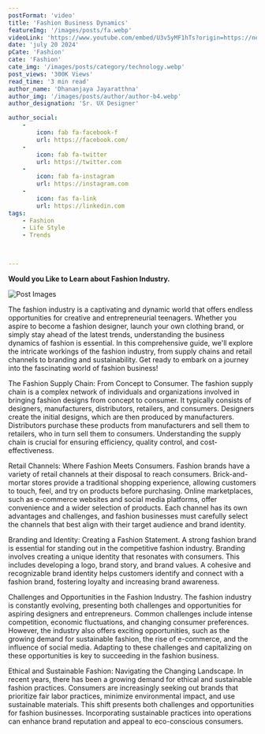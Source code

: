 ```yaml
---
postFormat: 'video'
title: 'Fashion Business Dynamics'
featureImg: '/images/posts/fa.webp'
videoLink: 'https://www.youtube.com/embed/U3v5yMF1hTs?origin=https://new.axilthemes.com/'
date: 'july 20 2024'
pCate: 'Fashion'
cate: 'Fashion'
cate_img: '/images/posts/category/technology.webp'
post_views: '300K Views'
read_time: '3 min read'
author_name: 'Dhananjaya Jayaratthna'
author_img: '/images/posts/author/author-b4.webp'
author_designation: 'Sr. UX Designer'

author_social:
    -
        icon: fab fa-facebook-f
        url: https://facebook.com/
    -
        icon: fab fa-twitter
        url: https://twitter.com
    -
        icon: fab fa-instagram
        url: https://instagram.com
    - 
        icon: fas fa-link
        url: https://linkedin.com
tags: 
    - Fashion
    - Life Style
    - Trends
    


---
```


**Would you Like to Learn about Fashion Industry.**

![Post Images](/images/posts/fa.webp)


The fashion industry is a captivating and dynamic world that offers endless opportunities for creative and entrepreneurial teenagers. Whether you aspire to become a fashion designer, launch your own clothing brand, or simply stay ahead of the latest trends, understanding the business dynamics of fashion is essential. In this comprehensive guide, we'll explore the intricate workings of the fashion industry, from supply chains and retail channels to branding and sustainability. Get ready to embark on a journey into the fascinating world of fashion business!

The Fashion Supply Chain: From Concept to Consumer.
The fashion supply chain is a complex network of individuals and organizations involved in bringing fashion designs from concept to consumer. It typically consists of designers, manufacturers, distributors, retailers, and consumers. Designers create the initial designs, which are then produced by manufacturers. Distributors purchase these products from manufacturers and sell them to retailers, who in turn sell them to consumers. Understanding the supply chain is crucial for ensuring efficiency, quality control, and cost-effectiveness.

Retail Channels: Where Fashion Meets Consumers.
Fashion brands have a variety of retail channels at their disposal to reach consumers. Brick-and-mortar stores provide a traditional shopping experience, allowing customers to touch, feel, and try on products before purchasing. Online marketplaces, such as e-commerce websites and social media platforms, offer convenience and a wider selection of products. Each channel has its own advantages and challenges, and fashion businesses must carefully select the channels that best align with their target audience and brand identity.

Branding and Identity: Creating a Fashion Statement.
A strong fashion brand is essential for standing out in the competitive fashion industry. Branding involves creating a unique identity that resonates with consumers. This includes developing a logo, brand story, and brand values. A cohesive and recognizable brand identity helps customers identify and connect with a fashion brand, fostering loyalty and increasing brand awareness.

Challenges and Opportunities in the Fashion Industry.
The fashion industry is constantly evolving, presenting both challenges and opportunities for aspiring designers and entrepreneurs. Common challenges include intense competition, economic fluctuations, and changing consumer preferences. However, the industry also offers exciting opportunities, such as the growing demand for sustainable fashion, the rise of e-commerce, and the influence of social media. Adapting to these challenges and capitalizing on these opportunities is key to succeeding in the fashion business.

Ethical and Sustainable Fashion: Navigating the Changing Landscape.
In recent years, there has been a growing demand for ethical and sustainable fashion practices. Consumers are increasingly seeking out brands that prioritize fair labor practices, minimize environmental impact, and use sustainable materials. This shift presents both challenges and opportunities for fashion businesses. Incorporating sustainable practices into operations can enhance brand reputation and appeal to eco-conscious consumers.